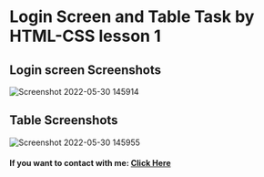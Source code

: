 # Login Screen and Table Task by HTML-CSS lesson 1
## Login screen Screenshots
![Screenshot 2022-05-30 145914](https://user-images.githubusercontent.com/90649844/171018862-b2448460-403c-4d77-bcf3-621afea80eb8.png)


## Table Screenshots
![Screenshot 2022-05-30 145955](https://user-images.githubusercontent.com/90649844/171019022-38df0e62-9184-47c2-b01f-6f1548022310.png)

#### If you want to contact with me: [**Click Here**](https://bio.link/nurxanmasimzade/)
